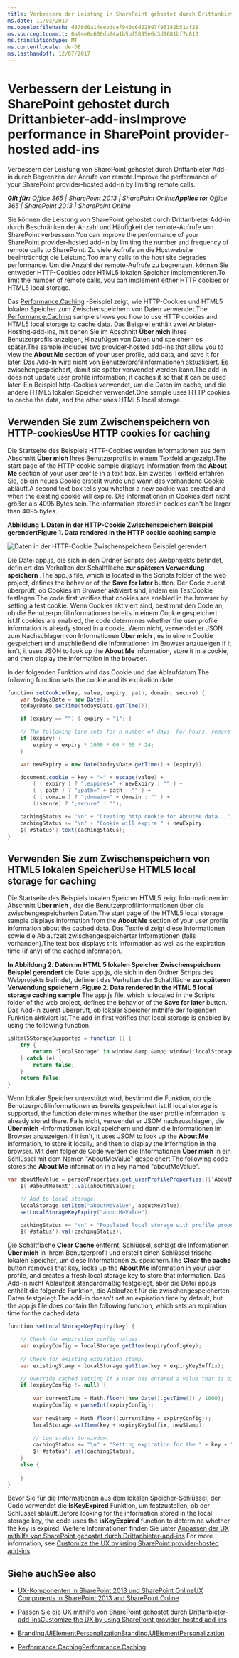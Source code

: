 ```yaml
---
title: Verbessern der Leistung in SharePoint gehostet durch Drittanbieter-add-ins
ms.date: 11/03/2017
ms.openlocfilehash: d876d0a14eebdcef940c6d22997f96182b51af28
ms.sourcegitcommit: 0a94e0c600db24a1b5bf5895e6d3d9681bf7c810
ms.translationtype: MT
ms.contentlocale: de-DE
ms.lasthandoff: 12/07/2017
---
```

# <a name="improve-performance-in-sharepoint-provider-hosted-add-ins"></a><span data-ttu-id="dc813-102">Verbessern der Leistung in SharePoint gehostet durch Drittanbieter-add-ins</span><span class="sxs-lookup"><span data-stu-id="dc813-102">Improve performance in SharePoint provider-hosted add-ins</span></span>

<span data-ttu-id="dc813-103">Verbessern der Leistung von SharePoint gehostet durch Drittanbieter Add-in durch Begrenzen der Anrufe von remote.</span><span class="sxs-lookup"><span data-stu-id="dc813-103">Improve the performance of your SharePoint provider-hosted add-in by limiting remote calls.</span></span>

<span data-ttu-id="dc813-104">_**Gilt für:** Office 365 | SharePoint 2013 | SharePoint Online_</span><span class="sxs-lookup"><span data-stu-id="dc813-104">_**Applies to:** Office 365 | SharePoint 2013 | SharePoint Online_</span></span>

<span data-ttu-id="dc813-105">Sie können die Leistung von SharePoint gehostet durch Drittanbieter Add-in durch Beschränken der Anzahl und Häufigkeit der remote-Aufrufe von SharePoint verbessern.</span><span class="sxs-lookup"><span data-stu-id="dc813-105">You can improve the performance of your SharePoint provider-hosted add-in by limiting the number and frequency of remote calls to SharePoint.</span></span> <span data-ttu-id="dc813-106">Zu viele Aufrufe an die Hostwebsite beeinträchtigt die Leistung.</span><span class="sxs-lookup"><span data-stu-id="dc813-106">Too many calls to the host site degrades performance.</span></span> <span data-ttu-id="dc813-107">Um die Anzahl der remote-Aufrufe zu begrenzen, können Sie entweder HTTP-Cookies oder HTML5 lokalen Speicher implementieren.</span><span class="sxs-lookup"><span data-stu-id="dc813-107">To limit the number of remote calls, you can implement either HTTP cookies or HTML5 local storage.</span></span>

<span data-ttu-id="dc813-108">Das [Performance.Caching](https://github.com/SharePoint/PnP/tree/dev/Samples/Performance.Caching) -Beispiel zeigt, wie HTTP-Cookies und HTML5 lokalen Speicher zum Zwischenspeichern von Daten verwendet.</span><span class="sxs-lookup"><span data-stu-id="dc813-108">The [Performance.Caching](https://github.com/SharePoint/PnP/tree/dev/Samples/Performance.Caching) sample shows you how to use HTTP cookies and HTML5 local storage to cache data.</span></span> <span data-ttu-id="dc813-109">Das Beispiel enthält zwei Anbieter-Hosting-add-ins, mit denen Sie im Abschnitt **Über mich** Ihres Benutzerprofils anzeigen, Hinzufügen von Daten und speichern es später.</span><span class="sxs-lookup"><span data-stu-id="dc813-109">The sample includes two provider-hosted add-ins that allow you to view the **About Me** section of your user profile, add data, and save it for later.</span></span> <span data-ttu-id="dc813-110">Das Add-In wird nicht von Benutzerprofilinformationen aktualisiert. Es zwischengespeichert, damit sie später verwendet werden kann.</span><span class="sxs-lookup"><span data-stu-id="dc813-110">The add-in does not update user profile information; it caches it so that it can be used later.</span></span> <span data-ttu-id="dc813-111">Ein Beispiel http-Cookies verwendet, um die Daten im cache, und die andere HTML5 lokalen Speicher verwendet.</span><span class="sxs-lookup"><span data-stu-id="dc813-111">One sample uses HTTP cookies to cache the data, and the other uses HTML5 local storage.</span></span>

## <a name="use-http-cookies-for-caching"></a><span data-ttu-id="dc813-112">Verwenden Sie zum Zwischenspeichern von HTTP-cookies</span><span class="sxs-lookup"><span data-stu-id="dc813-112">Use HTTP cookies for caching</span></span>

<span data-ttu-id="dc813-113">Die Startseite des Beispiels HTTP-Cookies werden Informationen aus dem Abschnitt **Über mich** Ihres Benutzerprofils in einem Textfeld angezeigt.</span><span class="sxs-lookup"><span data-stu-id="dc813-113">The start page of the HTTP cookie sample displays information from the  **About Me** section of your user profile in a text box.</span></span> <span data-ttu-id="dc813-114">Ein zweites Textfeld erfahren Sie, ob ein neues Cookie erstellt wurde und wann das vorhandene Cookie abläuft.</span><span class="sxs-lookup"><span data-stu-id="dc813-114">A second text box tells you whether a new cookie was created and when the existing cookie will expire.</span></span> <span data-ttu-id="dc813-115">Die Informationen in Cookies darf nicht größer als 4095 Bytes sein.</span><span class="sxs-lookup"><span data-stu-id="dc813-115">The information stored in cookies can't be larger than 4095 bytes.</span></span>

<span data-ttu-id="dc813-116">**Abbildung 1. Daten in der HTTP-Cookie Zwischenspeichern Beispiel gerendert**</span><span class="sxs-lookup"><span data-stu-id="dc813-116">**Figure 1. Data rendered in the HTTP cookie caching sample**</span></span>

![Daten in der HTTP-Cookie Zwischenspeichern Beispiel gerendert](media/improve-performance-in-sharepoint-provider-hosted-add-ins/c9427295-4242-48df-9aa8-392b58d7f4c6.png)

<span data-ttu-id="dc813-118">Die Datei app.js, die sich in den Ordner Scripts des Webprojekts befindet, definiert das Verhalten der Schaltfläche **zur späteren Verwendung speichern** .</span><span class="sxs-lookup"><span data-stu-id="dc813-118">The app.js file, which is located in the Scripts folder of the web project, defines the behavior of the  **Save for later** button.</span></span> <span data-ttu-id="dc813-119">Der Code zuerst überprüft, ob Cookies im Browser aktiviert sind, indem ein TestCookie festlegen.</span><span class="sxs-lookup"><span data-stu-id="dc813-119">The code first verifies that cookies are enabled in the browser by setting a test cookie.</span></span> <span data-ttu-id="dc813-120">Wenn Cookies aktiviert sind, bestimmt den Code an, ob die Benutzerprofilinformationen bereits in einem Cookie gespeichert ist.</span><span class="sxs-lookup"><span data-stu-id="dc813-120">If cookies are enabled, the code determines whether the user profile information is already stored in a cookie.</span></span> <span data-ttu-id="dc813-121">Wenn nicht, verwendet er JSON zum Nachschlagen von Informationen **Über mich** , es in einem Cookie gespeichert und anschließend die Informationen im Browser anzuzeigen.</span><span class="sxs-lookup"><span data-stu-id="dc813-121">If it isn't, it uses JSON to look up the **About Me** information, store it in a cookie, and then display the information in the browser.</span></span>

<span data-ttu-id="dc813-122">In der folgenden Funktion wird das Cookie und das Ablaufdatum.</span><span class="sxs-lookup"><span data-stu-id="dc813-122">The following function sets the cookie and its expiration date.</span></span>

```c#
function setCookie(key, value, expiry, path, domain, secure) {
    var todaysDate = new Date();
    todaysDate.setTime(todaysDate.getTime());

    if (expiry == "") { expiry = "1"; }

    // The following line sets for n number of days. For hours, remove * 24. For minutes, remove * 60 * 24.
    if (expiry) {
        expiry = expiry * 1000 * 60 * 60 * 24;
    }

    var newExpiry = new Date(todaysDate.getTime() + (expiry));

    document.cookie = key + "=" + escape(value) +
        ( ( expiry ) ? ";expires=" + newExpiry : "" ) +
        ( ( path ) ? ";path=" + path : "" ) +
        ( ( domain ) ? ";domain=" + domain : "" ) +
        ((secure) ? ";secure" : "");

    cachingStatus += "\n" + "Creating http cookie for AboutMe data...";
    cachingStatus += "\n" + "Cookie will expire " + newExpiry;
    $('#status').text(cachingStatus);
}

```

## <a name="use-html5-local-storage-for-caching"></a><span data-ttu-id="dc813-123">Verwenden Sie zum Zwischenspeichern von HTML5 lokalen Speicher</span><span class="sxs-lookup"><span data-stu-id="dc813-123">Use HTML5 local storage for caching</span></span>

<span data-ttu-id="dc813-124">Die Startseite des Beispiels lokalen Speicher HTML5 zeigt Informationen im Abschnitt **Über mich** , der die Benutzerprofilinformationen über die zwischengespeicherten Daten.</span><span class="sxs-lookup"><span data-stu-id="dc813-124">The start page of the HTML5 local storage sample displays information from the  **About Me** section of your user profile information about the cached data.</span></span> <span data-ttu-id="dc813-125">Das Textfeld zeigt diese Informationen sowie die Ablaufzeit zwischengespeicherter Informationen (falls vorhanden).</span><span class="sxs-lookup"><span data-stu-id="dc813-125">The text box displays this information as well as the expiration time (if any) of the cached information.</span></span>

<span data-ttu-id="dc813-126">**In Abbildung 2. Daten im HTML 5 lokalen Speicher Zwischenspeichern Beispiel gerendert** die Datei app.js, die sich in den Ordner Scripts des Webprojekts befindet, definiert das Verhalten der Schaltfläche **zur späteren Verwendung speichern** .</span><span class="sxs-lookup"><span data-stu-id="dc813-126">**Figure 2. Data rendered in the HTML 5 local storage caching sample** The app.js file, which is located in the Scripts folder of the web project, defines the behavior of the  **Save for later** button.</span></span> <span data-ttu-id="dc813-127">Das Add-in zuerst überprüft, ob lokaler Speicher mithilfe der folgenden Funktion aktiviert ist.</span><span class="sxs-lookup"><span data-stu-id="dc813-127">The add-in first verifies that local storage is enabled by using the following function.</span></span>

```c#
isHtml5StorageSupported = function () {
    try {
        return 'localStorage' in window &amp;&amp; window['localStorage'] !== null;
    } catch (e) {
        return false;
    }
    return false;
}

```

<span data-ttu-id="dc813-128">Wenn lokaler Speicher unterstützt wird, bestimmt die Funktion, ob die Benutzerprofilinformationen es bereits gespeichert ist.</span><span class="sxs-lookup"><span data-stu-id="dc813-128">If local storage is supported, the function determines whether the user profile information is already stored there.</span></span> <span data-ttu-id="dc813-129">Falls nicht, verwendet er JSOM nachzuschlagen, die **Über mich** -Informationen lokal speichern und dann die Informationen im Browser anzuzeigen.</span><span class="sxs-lookup"><span data-stu-id="dc813-129">If it isn't, it uses JSOM to look up the  **About Me** information, to store it locally, and then to display the information in the browser.</span></span> <span data-ttu-id="dc813-130">Mit dem folgende Code werden die Informationen **Über mich** in ein Schlüssel mit dem Namen "AboutMeValue" gespeichert.</span><span class="sxs-lookup"><span data-stu-id="dc813-130">The following code stores the **About Me** information in a key named "aboutMeValue".</span></span>

```c#
var aboutMeValue = personProperties.get_userProfileProperties()['AboutMe'];
    $('#aboutMeText').val(aboutMeValue);

    // Add to local storage.
    localStorage.setItem("aboutMeValue", aboutMeValue);
    setLocalStorageKeyExpiry("aboutMeValue");

    cachingStatus += "\n" + "Populated local storage with profile properties...";
    $('#status').val(cachingStatus);

```

<span data-ttu-id="dc813-131">Die Schaltfläche **Clear Cache** entfernt, Schlüssel, schlägt die Informationen **Über mich** in Ihrem Benutzerprofil und erstellt einen Schlüssel frische lokalen Speicher, um diese Informationen zu speichern.</span><span class="sxs-lookup"><span data-stu-id="dc813-131">The  **Clear the cache** button removes that key, looks up the **About Me** information in your user profile, and creates a fresh local storage key to store that information.</span></span> <span data-ttu-id="dc813-132">Das Add-in nicht Ablaufzeit standardmäßig festgelegt, aber die Datei app.js enthält die folgende Funktion, die Ablaufzeit für die zwischengespeicherten Daten festgelegt.</span><span class="sxs-lookup"><span data-stu-id="dc813-132">The add-in doesn't set an expiration time by default, but the app.js file does contain the following function, which sets an expiration time for the cached data.</span></span>

```c#
function setLocalStorageKeyExpiry(key) {

    // Check for expiration config values.
    var expiryConfig = localStorage.getItem(expiryConfigKey);
    
    // Check for existing expiration stamp.
    var existingStamp = localStorage.getItem(key + expiryKeySuffix);    

    // Override cached setting if a user has entered a value that is different than what is stored.
    if (expiryConfig != null) {
                
        var currentTime = Math.floor((new Date().getTime()) / 1000);
        expiryConfig = parseInt(expiryConfig);
        
        var newStamp = Math.floor((currentTime + expiryConfig));
        localStorage.setItem(key + expiryKeySuffix, newStamp);
        
        // Log status to window.        
        cachingStatus += "\n" + "Setting expiration for the " + key + " key...";
        $('#status').val(cachingStatus);
    }    
    else {
       
    }
}

```

<span data-ttu-id="dc813-133">Bevor Sie für die Informationen aus dem lokalen Speicher-Schlüssel, der Code verwendet die **IsKeyExpired** Funktion, um festzustellen, ob der Schlüssel abläuft.</span><span class="sxs-lookup"><span data-stu-id="dc813-133">Before looking for the information stored in the local storage key, the code uses the  **isKeyExpired** function to determine whether the key is expired.</span></span> <span data-ttu-id="dc813-134">Weitere Informationen finden Sie unter [Anpassen der UX mithilfe von SharePoint gehostet durch Drittanbieter-add-ins](customize-the-ux-by-using-sharepoint-provider-hosted-add-ins.md).</span><span class="sxs-lookup"><span data-stu-id="dc813-134">For more information, see [Customize the UX by using SharePoint provider-hosted add-ins](customize-the-ux-by-using-sharepoint-provider-hosted-add-ins.md).</span></span>

## <a name="see-also"></a><span data-ttu-id="dc813-135">Siehe auch</span><span class="sxs-lookup"><span data-stu-id="dc813-135">See also</span></span>
<span data-ttu-id="dc813-136"><a name="bk_addresources"> </a></span><span class="sxs-lookup"><span data-stu-id="dc813-136"></span></span>

- [<span data-ttu-id="dc813-137">UX-Komponenten in SharePoint 2013 und SharePoint Online</span><span class="sxs-lookup"><span data-stu-id="dc813-137">UX Components in SharePoint 2013 and SharePoint Online</span></span>](ux-components-in-sharepoint-2013-and-sharepoint-online.md)
    
- [<span data-ttu-id="dc813-138">Passen Sie die UX mithilfe von SharePoint gehostet durch Drittanbieter-add-ins</span><span class="sxs-lookup"><span data-stu-id="dc813-138">Customize the UX by using SharePoint provider-hosted add-ins</span></span>](customize-the-ux-by-using-sharepoint-provider-hosted-add-ins.md)
    
- [<span data-ttu-id="dc813-139">Branding.UIElementPersonalization</span><span class="sxs-lookup"><span data-stu-id="dc813-139">Branding.UIElementPersonalization</span></span>](https://github.com/SharePoint/PnP/tree/dev/Samples/Branding.UIElementPersonalization)
    
- [<span data-ttu-id="dc813-140">Performance.Caching</span><span class="sxs-lookup"><span data-stu-id="dc813-140">Performance.Caching</span></span>](https://github.com/SharePoint/PnP/tree/dev/Samples/Performance.Caching)
